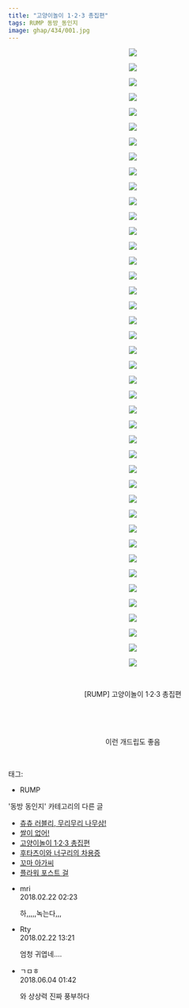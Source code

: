 ```yaml
---
title: "고양이놀이 1·2·3 총집편"
tags: RUMP 동방_동인지
image: ghap/434/001.jpg
---
```

<div class="article">
<p style="text-align: center; clear: none; float: none;"><img src="{{ site.nasurl }}/ghap/434/001.jpg"/></p>
<p style="text-align: center; clear: none; float: none;"><img src="{{ site.nasurl }}/ghap/434/002.jpg"/></p>
<p style="text-align: center; clear: none; float: none;"><img src="{{ site.nasurl }}/ghap/434/003.jpg"/></p>
<p style="text-align: center; clear: none; float: none;"><img src="{{ site.nasurl }}/ghap/434/004.jpg"/></p>
<p style="text-align: center; clear: none; float: none;"><img src="{{ site.nasurl }}/ghap/434/005.jpg"/></p>
<p style="text-align: center; clear: none; float: none;"><img src="{{ site.nasurl }}/ghap/434/006.jpg"/></p>
<p style="text-align: center; clear: none; float: none;"><img src="{{ site.nasurl }}/ghap/434/007.jpg"/></p>
<p style="text-align: center; clear: none; float: none;"><img src="{{ site.nasurl }}/ghap/434/008.jpg"/></p>
<p style="text-align: center; clear: none; float: none;"><img src="{{ site.nasurl }}/ghap/434/009.jpg"/></p>
<p style="text-align: center; clear: none; float: none;"><img src="{{ site.nasurl }}/ghap/434/010.jpg"/></p>
<p style="text-align: center; clear: none; float: none;"><img src="{{ site.nasurl }}/ghap/434/011.jpg"/></p>
<p style="text-align: center; clear: none; float: none;"><img src="{{ site.nasurl }}/ghap/434/012.jpg"/></p>
<p style="text-align: center; clear: none; float: none;"><img src="{{ site.nasurl }}/ghap/434/013.jpg"/></p>
<p style="text-align: center; clear: none; float: none;"><img src="{{ site.nasurl }}/ghap/434/014.jpg"/></p>
<p style="text-align: center; clear: none; float: none;"><img src="{{ site.nasurl }}/ghap/434/015.jpg"/></p>
<p style="text-align: center; clear: none; float: none;"><img src="{{ site.nasurl }}/ghap/434/016.jpg"/></p>
<p style="text-align: center; clear: none; float: none;"><img src="{{ site.nasurl }}/ghap/434/017.jpg"/></p>
<p style="text-align: center; clear: none; float: none;"><img src="{{ site.nasurl }}/ghap/434/018.jpg"/></p>
<p style="text-align: center; clear: none; float: none;"><img src="{{ site.nasurl }}/ghap/434/019.jpg"/></p>
<p style="text-align: center; clear: none; float: none;"><img src="{{ site.nasurl }}/ghap/434/020.jpg"/></p>
<p style="text-align: center; clear: none; float: none;"><img src="{{ site.nasurl }}/ghap/434/021.jpg"/></p>
<p style="text-align: center; clear: none; float: none;"><img src="{{ site.nasurl }}/ghap/434/022.jpg"/></p>
<p style="text-align: center; clear: none; float: none;"><img src="{{ site.nasurl }}/ghap/434/023.jpg"/></p>
<p style="text-align: center; clear: none; float: none;"><img src="{{ site.nasurl }}/ghap/434/024.jpg"/></p>
<p style="text-align: center; clear: none; float: none;"><img src="{{ site.nasurl }}/ghap/434/025.jpg"/></p>
<p style="text-align: center; clear: none; float: none;"><img src="{{ site.nasurl }}/ghap/434/026.jpg"/></p>
<p style="text-align: center; clear: none; float: none;"><img src="{{ site.nasurl }}/ghap/434/027.jpg"/></p>
<p style="text-align: center; clear: none; float: none;"><img src="{{ site.nasurl }}/ghap/434/028.jpg"/></p>
<p style="text-align: center; clear: none; float: none;"><img src="{{ site.nasurl }}/ghap/434/029.jpg"/></p>
<p style="text-align: center; clear: none; float: none;"><img src="{{ site.nasurl }}/ghap/434/030.jpg"/></p>
<p style="text-align: center; clear: none; float: none;"><img src="{{ site.nasurl }}/ghap/434/031.jpg"/></p>
<p style="text-align: center; clear: none; float: none;"><img src="{{ site.nasurl }}/ghap/434/032.jpg"/></p>
<p style="text-align: center; clear: none; float: none;"><img src="{{ site.nasurl }}/ghap/434/033.jpg"/></p>
<p style="text-align: center; clear: none; float: none;"><img src="{{ site.nasurl }}/ghap/434/034.jpg"/></p>
<p style="text-align: center; clear: none; float: none;"><img src="{{ site.nasurl }}/ghap/434/035.jpg"/></p>
<p style="text-align: center; clear: none; float: none;"><img src="{{ site.nasurl }}/ghap/434/036.jpg"/></p>
<p style="text-align: center; clear: none; float: none;"><img src="{{ site.nasurl }}/ghap/434/037.jpg"/></p>
<p style="text-align: center; clear: none; float: none;"><img src="{{ site.nasurl }}/ghap/434/038.jpg"/></p>
<p style="text-align: center; clear: none; float: none;"><img src="{{ site.nasurl }}/ghap/434/039.jpg"/></p>
<p style="text-align: center; clear: none; float: none;"><img src="{{ site.nasurl }}/ghap/434/040.jpg"/></p>
<p style="text-align: center; clear: none; float: none;"><img src="{{ site.nasurl }}/ghap/434/041.jpg"/></p>
<p style="text-align: center; clear: none; float: none;"><img src="{{ site.nasurl }}/ghap/434/042.jpg"/></p>
<p style="text-align: center; clear: none; float: none;"><br/></p>
<p style="text-align: center; clear: none; float: none;">[RUMP] 고양이놀이 1·2·3 총집편</p>
<p style="text-align: center; clear: none; float: none;"><br/></p>
<p style="text-align: center; clear: none; float: none;"><br/></p>
<p style="text-align: center; clear: none; float: none;">이런 개드립도 좋음</p>
<p><br/></p>
</div><div class="tagTrail">
<p>태그: </p>
<ul>
<li>RUMP</li>
</ul>
</div><div class="another">
<p>'동방 동인지' 카테고리의 다른 글</p>
<ul>
<li><a href="/2016-06-21-ghap_436">츄츄 러블리, 무리무리 나무삼!</a></li>
<li><a href="/2016-06-21-ghap_435">쌀이 없어!</a></li>
<li><a href="/2016-06-21-ghap_434">고양이놀이 1·2·3 총집편</a></li>
<li><a href="/2016-06-21-ghap_433">후타츠이와 너구리의 차용증</a></li>
<li><a href="/2016-06-21-ghap_432">꼬마 아가씨</a></li>
<li><a href="/2016-06-21-ghap_430">플라워 포스트 걸</a></li>
</ul>
</div><div class="cb_module cb_fluid">
<div class="cb_wrt cb_profile">
<div class="comment">
<ul>
<li class="cb_thumb_off" id="comment15204018">
<div class="cb_comment_area">
<div class="cb_info_area">
<div class="cb_section">
<span class="cb_nick_name">mri</span>
</div>
<div class="cb_section">
<span class="cb_date">2018.02.22 02:23 </span>
</div>
</div>
<div class="cb_dsc_comment">
<p class="cb_dsc">
											하,,,,,녹는다,,,
										</p>
</div>
</div></li>
<li class="cb_thumb_off" id="comment15204204">
<div class="cb_comment_area">
<div class="cb_info_area">
<div class="cb_section">
<span class="cb_nick_name">Rty</span>
</div>
<div class="cb_section">
<span class="cb_date">2018.02.22 13:21 </span>
</div>
</div>
<div class="cb_dsc_comment">
<p class="cb_dsc">
											엄청 귀엽네....
										</p>
</div>
</div></li>
<li class="cb_thumb_off" id="comment15266033">
<div class="cb_comment_area">
<div class="cb_info_area">
<div class="cb_section">
<span class="cb_nick_name">ㄱㅁㅎ</span>
</div>
<div class="cb_section">
<span class="cb_date">2018.06.04 01:42 </span>
</div>
</div>
<div class="cb_dsc_comment">
<p class="cb_dsc">
											와 상상력 진짜 풍부하다
										</p>
</div>
</div></li>
</ul>
</div>
</div><!-- commentList close -->
</div>